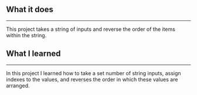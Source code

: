## What it does
---
This project takes a string of inputs and reverse the order of the items within the string.
## What I learned
---
In this project I learned how to take a set number of string inputs, assign indexes to the values, and reverses the order in which these values are arranged.
